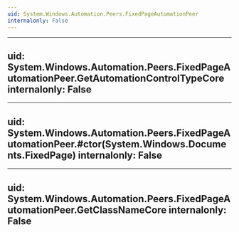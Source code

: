```yaml
---
uid: System.Windows.Automation.Peers.FixedPageAutomationPeer
internalonly: False
---
```


---
uid: System.Windows.Automation.Peers.FixedPageAutomationPeer.GetAutomationControlTypeCore
internalonly: False
---

---
uid: System.Windows.Automation.Peers.FixedPageAutomationPeer.#ctor(System.Windows.Documents.FixedPage)
internalonly: False
---

---
uid: System.Windows.Automation.Peers.FixedPageAutomationPeer.GetClassNameCore
internalonly: False
---

